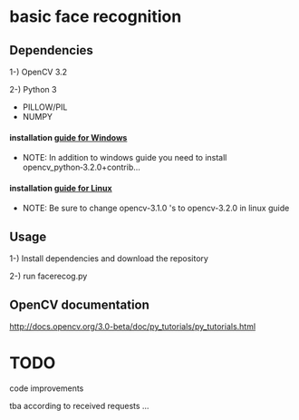 basic face recognition
======================

## Dependencies
1-) OpenCV 3.2

2-) Python 3
  * PILLOW/PIL
  * NUMPY

#### installation [guide for Windows](https://www.solarianprogrammer.com/2016/09/17/install-opencv-3-with-python-3-on-windows/)
* NOTE: In addition to windows guide you need to install opencv_python‑3.2.0+contrib...

#### installation [guide for Linux](http://www.pyimagesearch.com/2016/10/24/ubuntu-16-04-how-to-install-opencv/)
* NOTE: Be sure to change opencv-3.1.0 's to opencv-3.2.0 in linux guide

  
## Usage
1-) Install dependencies and download the repository

2-) run facerecog.py


## OpenCV documentation
http://docs.opencv.org/3.0-beta/doc/py_tutorials/py_tutorials.html



# TODO
code improvements

tba according to received requests ...
